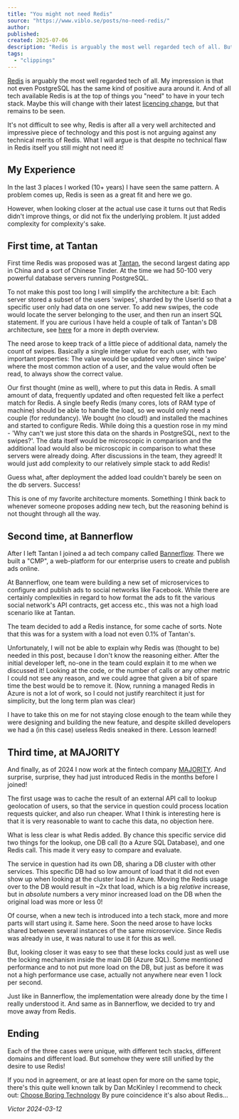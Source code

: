 ```yaml
---
title: "You might not need Redis"
source: "https://www.viblo.se/posts/no-need-redis/"
author:
published:
created: 2025-07-06
description: "Redis is arguably the most well regarded tech of all. But many times you do    not need Redis. Here are 3 examples from my last 3 jobs."
tags:
  - "clippings"
---
```

[Redis](https://redis.io/) is arguably the most well regarded tech of all. My impression is that not even PostgreSQL has the same kind of positive aura around it. And of all tech available Redis is at the top of things you "need" to have in your tech stack. Maybe this will change with their latest [licencing change](https://redis.com/blog/redis-adopts-dual-source-available-licensing/), but that remains to be seen.

It's not difficult to see why, Redis is after all a very well architected and impressive piece of technology and this post is not arguing against any technical merits of Redis. What I will argue is that despite no technical flaw in Redis itself you still might not need it!

## My Experience

In the last 3 places I worked (10+ years) I have seen the same pattern. A problem comes up, Redis is seen as a great fit and here we go.

However, when looking closer at the actual use case it turns out that Redis didn't improve things, or did not fix the underlying problem. It just added complexity for complexity's sake.

## First time, at Tantan

First time Redis was proposed was at [Tantan](https://tantanapp.com/), the second largest dating app in China and a sort of Chinese Tinder. At the time we had 50-100 very powerful database servers running PostgreSQL.

To not make this post too long I will simplify the architecture a bit: Each server stored a subset of the users 'swipes', sharded by the UserId so that a specific user only had data on one server. To add new swipes, the code would locate the server belonging to the user, and then run an insert SQL statement. If you are curious I have held a couple of talk of Tantan's DB architecture, see [here](https://www.viblo.se/talks/) for a more in depth overview.

The need arose to keep track of a little piece of additional data, namely the count of swipes. Basically a single integer value for each user, with two important properties: The value would be updated very often since 'swipe' where the most common action of a user, and the value would often be read, to always show the correct value.

Our first thought (mine as well), where to put this data in Redis. A small amount of data, frequently updated and often requested felt like a perfect match for Redis. A single beefy Redis (many cores, lots of RAM type of machine) should be able to handle the load, so we would only need a couple (for redundancy). We bought (no cloud!) and installed the machines and started to configure Redis. While doing this a question rose in my mind - 'Why can't we just store this data on the shards in PostgreSQL, next to the swipes?'. The data itself would be microscopic in comparison and the additional load would also be microscopic in comparison to what these servers were already doing. After discussions in the team, they agreed! It would just add complexity to our relatively simple stack to add Redis!

Guess what, after deployment the added load couldn't barely be seen on the db servers. Success!

This is one of my favorite architecture moments. Something I think back to whenever someone proposes adding new tech, but the reasoning behind is not thought through all the way.

## Second time, at Bannerflow

After I left Tantan I joined a ad tech company called [Bannerflow](https://www.bannerflow.com/). There we built a "CMP", a web-platform for our enterprise users to create and publish ads online.

At Bannerflow, one team were building a new set of microservices to configure and publish ads to social networks like Facebook. While there are certainly complexities in regard to how format the ads to fit the various social network's API contracts, get access etc., this was not a high load scenario like at Tantan.

The team decided to add a Redis instance, for some cache of sorts. Note that this was for a system with a load not even 0.1% of Tantan's.

Unfortunately, I will not be able to explain why Redis was (thought to be) needed in this post, because I don't know the reasoning either. After the initial developer left, no-one in the team could explain it to me when we discussed it! Looking at the code, or the number of calls or any other metric I could not see any reason, and we could agree that given a bit of spare time the best would be to remove it. (Now, running a managed Redis in Azure is not a lot of work, so I could not justify rearchitect it just for simplicity, but the long term plan was clear)

I have to take this on me for not staying close enough to the team while they were designing and building the new feature, and despite skilled developers we had a (in this case) useless Redis sneaked in there. Lesson learned!

## Third time, at MAJORITY

And finally, as of 2024 I now work at the fintech company [MAJORITY](https://www.majority.com/). And surprise, surprise, they had just introduced Redis in the months before I joined!

The first usage was to cache the result of an external API call to lookup geolocation of users, so that the service in question could process location requests quicker, and also run cheaper. What I think is interesting here is that it is very reasonable to want to cache this data, no objection here.

What is less clear is what Redis added. By chance this specific service did two things for the lookup, one DB call (to a Azure SQL Database), and one Redis call. This made it very easy to compare and evaluate.

The service in question had its own DB, sharing a DB cluster with other services. This specific DB had so low amount of load that it did not even show up when looking at the cluster load in Azure. Moving the Redis usage over to the DB would result in ~2x that load, which is a big *relative* increase, but in *absolute* numbers a very minor increased load on the DB when the original load was more or less 0!

Of course, when a new tech is introduced into a tech stack, more and more parts will start using it. Same here. Soon the need arose to have locks shared between several instances of the same microservice. Since Redis was already in use, it was natural to use it for this as well.

But, looking closer it was easy to see that these locks could just as well use the locking mechanism inside the main DB (Azure SQL). Some mentioned performance and to not put more load on the DB, but just as before it was not a high performance use case, actually not anywhere near even 1 lock per second.

Just like in Bannerflow, the implementation were already done by the time I really understood it. And same as in Bannerflow, we decided to try and move away from Redis.

## Ending

Each of the three cases were unique, with different tech stacks, different domains and different load. But somehow they were still unified by the desire to use Redis!

If you nod in agreement, or are at least open for more on the same topic, there's this quite well known talk by Dan McKinley I recommend to check out: [Choose Boring Technology](https://boringtechnology.club/) By pure coincidence it's also about Redis...

*Victor 2024-03-12*